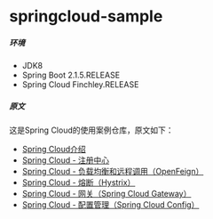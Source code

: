 # springcloud-sample

##### 环境
- JDK8
- Spring Boot 2.1.5.RELEASE
- Spring Cloud Finchley.RELEASE
##### 原文	
这是Spring Cloud的使用案例仓库，原文如下：	
- [Spring Cloud介绍](https://blog.csdn.net/wangchengming1/article/details/91875747)	
- [Spring Cloud - 注册中心](https://blog.csdn.net/wangchengming1/article/details/92831716)	
- [Spring Cloud - 负载均衡和远程调用（OpenFeign）](https://blog.csdn.net/wangchengming1/article/details/93074755)	
- [Spring Cloud - 熔断（Hystrix）](https://blog.csdn.net/wangchengming1/article/details/93191815)
- [Spring Cloud - 网关（Spring Cloud Gateway）](https://blog.csdn.net/wangchengming1/article/details/93719792)
- [Spring Cloud - 配置管理（Spring Cloud Config）](https://blog.csdn.net/wangchengming1/article/details/94397518)
